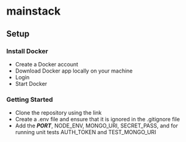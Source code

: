 # mainstack

## Setup

### Install Docker
* Create a Docker account
* Download Docker app locally on your machine
* Login
* Start Docker

### Getting Started
* Clone the repository using the link
* Create a .env file and ensure that it is ignored in the .gitignore file
* Add the ***PORT***, NODE_ENV, MONGO_URI, SECRET_PASS, and for running unit tests AUTH_TOKEN and TEST_MONGO_URI

